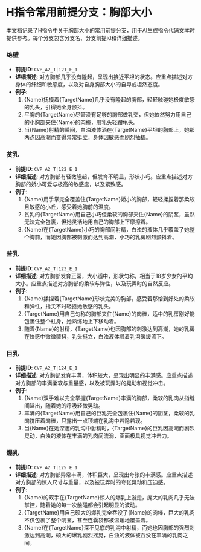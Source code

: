 # H指令常用前提分支：胸部大小

本文档记录了H指令中关于胸部大小的常用前提分支，用于AI生成指令代码文本时提供参考。每个分支包含分支名、分支前提id和详细描述。

### 绝壁
- **前提ID**: `CVP_A2_T|121_E_1`
- **详细描述**: 对方胸部几乎没有隆起，呈现出接近平坦的状态。应重点描述对方身体的纤细和敏感度，以及对自身胸部大小的自卑或坦然态度。
- **例子**:
  1. {Name}抚摸着{TargetName}几乎没有隆起的胸部，轻轻触碰她极度敏感的乳头，引得她全身颤抖。
  2. 平胸的{TargetName}尽管没有足够的胸部做乳交，但她依然努力用自己的小胸部夹住{Name}的肉棒，用乳头轻蹭龟头。
  3. 当{Name}射精的瞬间，白浊液体洒在{TargetName}平坦的胸部上，她那两点因高潮而变得异常挺立，身体因敏感而剧烈抽搐。

### 贫乳
- **前提ID**: `CVP_A2_T|122_E_1`
- **详细描述**: 对方胸部有轻微隆起，但发育不明显，形状小巧。应重点描述对方胸部的娇小可爱与极高的敏感度，以及紧致感。
- **例子**:
  1. {Name}用手掌完全覆盖住{TargetName}娇小的胸部，轻轻揉捏着那柔软且敏感的小丘，感受着她胸前的温度。
  2. 贫乳的{TargetName}用自己小巧但柔软的胸部夹住{Name}的阴茎，虽然无法完全包裹，但她灵活地用自己的胸部上下摩擦着。
  3. {Name}在{TargetName}小巧的胸部间射精，白浊的液体几乎覆盖了她整个胸前，而她因胸部被刺激而达到高潮，小巧的乳房剧烈颤抖着。

### 普乳
- **前提ID**: `CVP_A2_T|123_E_1`
- **详细描述**: 对方胸部发育正常，大小适中，形状匀称，相当于18岁少女的平均大小。应重点描述对方胸部的柔软与弹性，以及玩弄时的自然反应。
- **例子**:
  1. {Name}揉捏着{TargetName}形状完美的胸部，感受着那恰到好处的柔软和弹性，指尖不时轻捻她敏感的乳头。
  2. {TargetName}用自己匀称的胸部夹住{Name}的肉棒，适中的乳房刚好能包裹住整个柱身，她熟练地上下移动着。
  3. 随着{Name}的射精，{TargetName}也因胸部的刺激达到高潮，她的乳房在快感中微微颤抖，乳头挺立，白浊液体顺着乳沟缓缓流下。

### 巨乳
- **前提ID**: `CVP_A2_T|124_E_1`
- **详细描述**: 对方胸部发育丰满，体积较大，呈现出明显的丰满感。应重点描述对方胸部的丰满柔软与重量感，以及被玩弄时的晃动和视觉冲击。
- **例子**:
  1. {Name}双手难以完全掌握{TargetName}丰满的胸部，柔软的乳肉从指缝间溢出，随着她的呼吸轻微晃动。
  2. 丰满的{TargetName}用自己的巨乳完全包裹住{Name}的阴茎，柔软的乳肉挤压着肉棒，只露出一点顶端在乳沟中若隐若现。
  3. 当{Name}在她深邃的乳沟中射精时，{TargetName}的巨乳因高潮而剧烈晃动，白浊的液体在丰满的乳肉间流淌，画面极具视觉冲击力。

### 爆乳
- **前提ID**: `CVP_A2_T|125_E_1`
- **详细描述**: 对方胸部异常丰满，体积巨大，呈现出夸张的丰满感。应重点描述对方胸部的惊人尺寸与重量，以及被玩弄时的夸张晃动和压迫感。
- **例子**:
  1. {Name}的双手在{TargetName}惊人的爆乳上游走，庞大的乳肉几乎无法掌控，随着她的每一次触碰都会引起明显的波动。
  2. {TargetName}用自己硕大的爆乳完全吞没了{Name}的肉棒，巨大的乳肉不仅包裹了整个阴茎，甚至连囊袋都被温暖地覆盖着。
  3. {Name}在{TargetName}深不见底的乳沟中射精，而她也因胸部的强烈刺激达到高潮，硕大的爆乳剧烈摇晃，白浊的液体被吞没在丰满的乳肉之间。